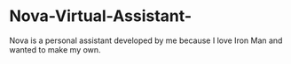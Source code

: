 # Nova-Virtual-Assistant-
Nova is a personal assistant developed by me because I love Iron Man and wanted to make my own.
